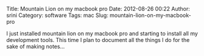 Title: Mountain Lion on my macbook pro
Date: 2012-08-26 00:22
Author: srini
Category: software
Tags: mac
Slug: mountain-lion-on-my-macbook-pro

I just installed mountain lion on my macbook pro and starting to install
all my development tools. This time I plan to document all the things I
do for the sake of making notes...

